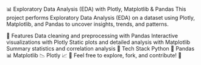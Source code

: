 📊 Exploratory Data Analysis (EDA) with Plotly, Matplotlib & Pandas
This project performs Exploratory Data Analysis (EDA) on a dataset using Plotly, Matplotlib, and Pandas to uncover insights, trends, and patterns.

📌 Features
Data cleaning and preprocessing with Pandas
Interactive visualizations with Plotly
Static plots and detailed analysis with Matplotlib
Summary statistics and correlation analysis
🚀 Tech Stack
Python 🐍
Pandas 📊
Matplotlib 📉
Plotly 📈
🔹 Feel free to explore, fork, and contribute! 🎯

